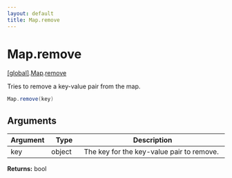 ```yaml
---
layout: default
title: Map.remove
---
```


# Map.remove

[\[global\]]({{site.baseurl}}/docs/).[Map]({{site.baseurl}}/docs/Map/).[remove]({{site.baseurl}}/docs/Map/remove/)

Tries to remove a key-value pair from the map.

```cs
Map.remove(key)
```

## Arguments

<table>
  <col width="15%">
  <col width="15%">
  <thead>
    <tr>
      <th>Argument</th>
      <th>Type</th>
      <th>Description</th>
    </tr>
  </thead>
  <tbody>
    <tr>
      <td>key</td>
      <td>object</td>
      <td>The key for the key-value pair to remove.</td>
    </tr>
  </tbody>
</table>

**Returns:** bool
